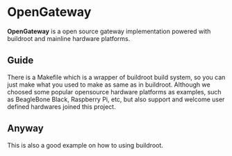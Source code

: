 OpenGateway
====
**OpenGateway** is a open source gateway implementation powered with buildroot and mainline hardware platforms.

Guide
-----
There is a Makefile which is a wrapper of buildroot build system, so you can just make what you used to make as same as in buildroot. Although we choosed some popular opensource hardware platforms as examples, such as BeagleBone Black, Raspberry Pi, etc, but also support and welcome user defined hardwares joined this project. 

Anyway
-----
This is also a good example on how to using buildroot.

